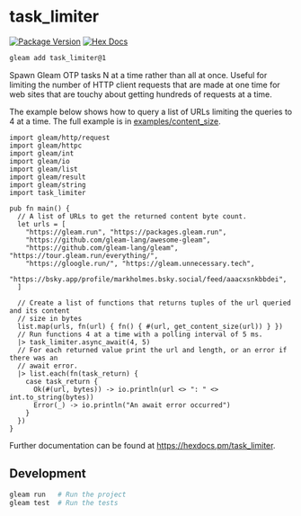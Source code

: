 # task_limiter

[![Package Version](https://img.shields.io/hexpm/v/task_limiter)](https://hex.pm/packages/task_limiter)
[![Hex Docs](https://img.shields.io/badge/hex-docs-ffaff3)](https://hexdocs.pm/task_limiter/)

```sh
gleam add task_limiter@1
```

Spawn Gleam OTP tasks N at a time rather than all at once. Useful for limiting
the number of HTTP client requests that are made at one time for web sites that
are touchy about getting hundreds of requests at a time.

The example below shows how to query a list of URLs limiting the queries to
4 at a time. The full example is in [examples/content_size](https://github.com/devries/task_limiter/tree/main/examples/content_size).

```gleam
import gleam/http/request
import gleam/httpc
import gleam/int
import gleam/io
import gleam/list
import gleam/result
import gleam/string
import task_limiter

pub fn main() {
  // A list of URLs to get the returned content byte count.
  let urls = [
    "https://gleam.run", "https://packages.gleam.run",
    "https://github.com/gleam-lang/awesome-gleam",
    "https://github.com/gleam-lang/gleam", "https://tour.gleam.run/everything/",
    "https://gloogle.run/", "https://gleam.unnecessary.tech",
    "https://bsky.app/profile/markholmes.bsky.social/feed/aaacxsnkbbdei",
  ]

  // Create a list of functions that returns tuples of the url queried and its content
  // size in bytes
  list.map(urls, fn(url) { fn() { #(url, get_content_size(url)) } })
  // Run functions 4 at a time with a polling interval of 5 ms.
  |> task_limiter.async_await(4, 5)
  // For each returned value print the url and length, or an error if there was an
  // await error.
  |> list.each(fn(task_return) {
    case task_return {
      Ok(#(url, bytes)) -> io.println(url <> ": " <> int.to_string(bytes))
      Error(_) -> io.println("An await error occurred")
    }
  })
}
```

Further documentation can be found at <https://hexdocs.pm/task_limiter>.

## Development

```sh
gleam run   # Run the project
gleam test  # Run the tests
```
